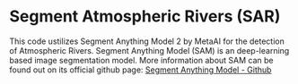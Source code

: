 # Segment Atmospheric Rivers (SAR)
This code ustilizes Segment Anything Model 2 by MetaAI for the detection of Atmospheric Rivers. 
Segment Anything Model (SAM) is an deep-learning based image segmentation model. More information about SAM can be found out on its official github page: [Segment Anything Model - Github](https://github.com/facebookresearch/segment-anything)
